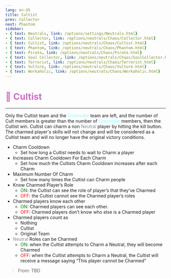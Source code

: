 ```yaml
---
lang: en-US
title: Cultist
prev: Collector
next: Phantom
sidebar:
- { text: Neutrals, link: /options/settings/Neutrals.html}
- { text: Collector, link: /options/neutrals/Chaos/Collector.html}
- { text: Cultist, link: /options/neutrals/Chaos/Cultist.html}
- { text: Phantom, link: /options/neutrals/Chaos/Phantom.html}
- { text: Pirate, link: /options/neutrals/Chaos/Pirate.html}
- { text: Soul Collector, link: /options/neutrals/Chaos/SoulCollector.html}
- { text: Terrorist, link: /options/neutrals/Chaos/Terrorist.html}
- { text: Vulture, link: /options/neutrals/Chaos/Vulture.html}
- { text: Workaholic, link: /options/neutrals/Chaos/Workaholic.html}
---
```


# <font color="#cf6acd">🦹 <b>Cultist</b></font> <Badge text="Chaos" type="tip" vertical="middle"/>
---

Only the Cultist team and the <font color=#8cffff>Crewmate</font> team are left, and the number of Cult members is greater than the number of <font color=#8cffff>Crewmate</font> members, then the Cultist win. Cultist can charm a non <font color=#7f8c8d>Neutral</font> player by hitting the kill button. The charmed player's skills will not change and will be considered as a Cultist team and will no longer have the original victory conditions.
* Charm Cooldown
  * Set how long a Cultist needs to wait to Charm a player
* Increases Charm Cooldown For Each Charm
  * Set how much the Cultists Charm Cooldown increases after each Charm
* Maximum Number Of Charm
  * Set how many times the Cultist can Charm people
* Know Charmed Player’s Role
  * <font color=green>ON</font>: the Cultist can see the role of player’s that they’ve Charmed
  * <font color=red>OFF</font>: the Cultist cannot see the Charmed player’s roles
* Charmed players know each other
  * <font color=green>ON</font>: Charmed players can see each other. 
  * <font color=red>OFF</font>: Charmed players don’t know who else is a Charmed player
* Charmed players count as
  * Nothing
  * Cultist
  * Original Team
* <font color=#7f8c8d>Neutral</font> Roles can be Charmed
  * <font color=green>ON</font>: when the Cultist attempts to Charm a Neutral, they will become Charmed
  * <font color=red>OFF</font>: when the Cultist attempts to Charm a Neutral, the Cultist will receive a message saying “This player cannot be Charmed”

> From: TBD